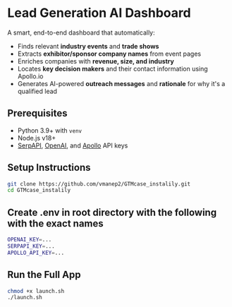 # Lead Generation AI Dashboard

A smart, end-to-end dashboard that automatically:
- Finds relevant **industry events** and **trade shows**
- Extracts **exhibitor/sponsor company names** from event pages
- Enriches companies with **revenue, size, and industry**
- Locates **key decision makers** and their contact information using Apollo.io
- Generates AI-powered **outreach messages** and **rationale** for why it's a qualified lead

## Prerequisites
- Python 3.9+ with `venv`
- Node.js v18+
- [SerpAPI](https://serpapi.com/), [OpenAI](https://platform.openai.com/), and [Apollo](https://apollo.io/) API keys

## Setup Instructions
```bash
git clone https://github.com/vmanep2/GTMcase_instalily.git
cd GTMcase_instalily
```

## Create .env in root directory with the following with the exact names
```bash
OPENAI_KEY=...
SERPAPI_KEY=...
APOLLO_API_KEY=...
```

## Run the Full App
```bash
chmod +x launch.sh
./launch.sh
```